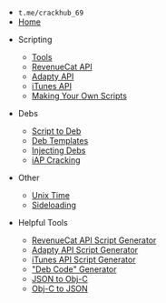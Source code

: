 * `t.me/crackhub_69`
* [Home](/)
<!--# Scripting <!-- {docsify-ignore} -->
<!--- English :england:-->
- Scripting
    - [Tools](/English/Scripts/ScriptingTools.md)
    - [RevenueCat API](/English/Scripts/RevenueCat.md)
    - [Adapty API](/English/Scripts/Adapty.md)
    - [iTunes API](/English/Scripts/iTunes.md)
    - [Making Your Own Scripts](/English/Scripts/MakingScripts.md)
    <!--- [Release Your Scripts](Scripts/releaseYourScripts.md)-->
- Debs <!-- {docsify-ignore} -->
    - [Script to Deb](/English/Debs/scriptToDeb.md)
    - [Deb Templates](/English/Debs/DebTemplates.md)
    - [Injecting Debs](/English/Debs/injectingDebs.md)
    - [iAP Cracking](/English/Debs/iAPCrack.md)
- Other <!-- {docsify-ignore} -->
    - [Unix Time](/English/Etc/unixTime.md)
    - [Sideloading](/English/Etc/Sideloading.md)

- Helpful Tools
    - [RevenueCat API Script Generator](https://n9dev-dev.github.io/ScriptGenerator/RevenueCat/index.html)
    - [Adapty API Script Generator](https://n9dev-dev.github.io/ScriptGenerator/Adapty/index.html)
    - [iTunes API Script Generator](https://n9dev-dev.github.io/ScriptGenerator/iTunes/index.html)
    - ["Deb Code" Generator](https://n9dev-dev.github.io/ScriptGenerator/Deb/index.html)
    - [JSON to Obj-C](https://zxcvbn.fyi/json-to-objc/)
    - [Obj-C to JSON](https://n9dev-dev.github.io/ScriptGenerator/Objc2JSON/index.html)